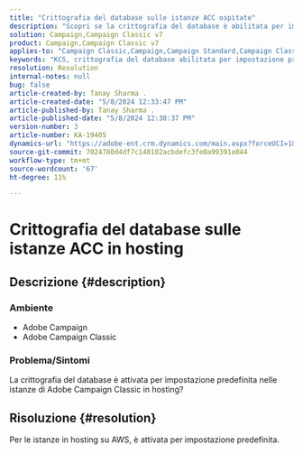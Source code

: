 ```yaml
---
title: "Crittografia del database sulle istanze ACC ospitate"
description: "Scopri se la crittografia del database è abilitata per impostazione predefinita nelle istanze di Adobe Campaign Classic in hosting."
solution: Campaign,Campaign Classic v7
product: Campaign,Campaign Classic v7
applies-to: "Campaign Classic,Campaign,Campaign Standard,Campaign Classic v7"
keywords: "KCS, crittografia del database abilitata per impostazione predefinita su Adobe Campaign in hosting"
resolution: Resolution
internal-notes: null
bug: false
article-created-by: Tanay Sharma .
article-created-date: "5/8/2024 12:33:47 PM"
article-published-by: Tanay Sharma .
article-published-date: "5/8/2024 12:38:37 PM"
version-number: 3
article-number: KA-19405
dynamics-url: "https://adobe-ent.crm.dynamics.com/main.aspx?forceUCI=1&pagetype=entityrecord&etn=knowledgearticle&id=ca348334-370d-ef11-9f8a-6045bd026dc7"
source-git-commit: 7024780d4df7c140102acbdefc3fe0a99391e044
workflow-type: tm+mt
source-wordcount: '67'
ht-degree: 11%

---
```


# Crittografia del database sulle istanze ACC in hosting

## Descrizione {#description}


### Ambiente

- Adobe Campaign
- Adobe Campaign Classic


### Problema/Sintomi

La crittografia del database è attivata per impostazione predefinita nelle istanze di Adobe Campaign Classic in hosting?


## Risoluzione {#resolution}


Per le istanze in hosting su AWS, è attivata per impostazione predefinita.
